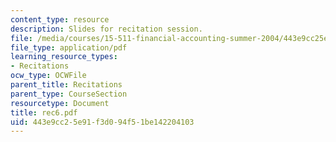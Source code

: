 ```yaml
---
content_type: resource
description: Slides for recitation session.
file: /media/courses/15-511-financial-accounting-summer-2004/443e9cc25e91f3d094f51be142204103_rec6.pdf
file_type: application/pdf
learning_resource_types:
- Recitations
ocw_type: OCWFile
parent_title: Recitations
parent_type: CourseSection
resourcetype: Document
title: rec6.pdf
uid: 443e9cc2-5e91-f3d0-94f5-1be142204103
---
```


